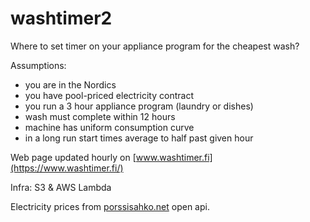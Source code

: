 # washtimer2

Where to set timer on your appliance program for the cheapest wash?


Assumptions:
 - you are in the Nordics
 - you have pool-priced electricity contract
 - you run a 3 hour appliance program (laundry or dishes)
 - wash must complete within 12 hours
 - machine has uniform consumption curve
 - in a long run start times average to half past given hour


Web page updated hourly on [www.washtimer.fi](https://www.washtimer.fi/)

Infra: S3 & AWS Lambda

Electricity prices from [porssisahko.net](https://porssisahko.net/api) open api.
